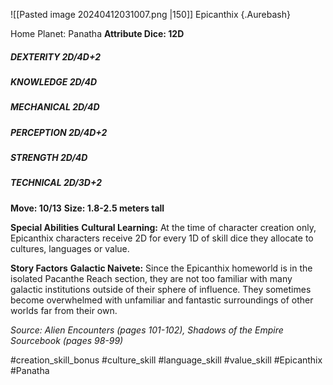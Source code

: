 ![[Pasted image 20240412031007.png |150]]
Epicanthix {.Aurebash}

Home Planet: Panatha
**Attribute Dice: 12D**
##### DEXTERITY 2D/4D+2
##### KNOWLEDGE 2D/4D
##### MECHANICAL 2D/4D
##### PERCEPTION 2D/4D+2
##### STRENGTH 2D/4D
##### TECHNICAL 2D/3D+2
**Move: 10/13**
**Size: 1.8-2.5 meters tall**

**Special Abilities**
**Cultural Learning:** At the time of character creation only, Epicanthix characters receive 2D for every 1D of skill dice they allocate to cultures, languages or value.

**Story Factors**
**Galactic Naivete:** Since the Epicanthix homeworld is in the isolated Pacanthe Reach section, they are not too familiar with many galactic institutions outside of their sphere of influence. They sometimes become overwhelmed with unfamiliar and fantastic surroundings of other worlds far from their own.

*Source: Alien Encounters (pages 101-102), Shadows of the Empire Sourcebook (pages 98-99)*

#creation_skill_bonus 
#culture_skill #language_skill #value_skill 
#Epicanthix #Panatha